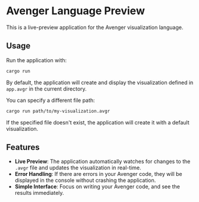 # Avenger Language Preview

This is a live-preview application for the Avenger visualization language.

## Usage

Run the application with:

```bash
cargo run
```

By default, the application will create and display the visualization defined in `app.avgr` in the current directory.

You can specify a different file path:

```bash
cargo run path/to/my-visualization.avgr
```

If the specified file doesn't exist, the application will create it with a default visualization.

## Features

- **Live Preview**: The application automatically watches for changes to the `.avgr` file and updates the visualization in real-time.
- **Error Handling**: If there are errors in your Avenger code, they will be displayed in the console without crashing the application.
- **Simple Interface**: Focus on writing your Avenger code, and see the results immediately.

